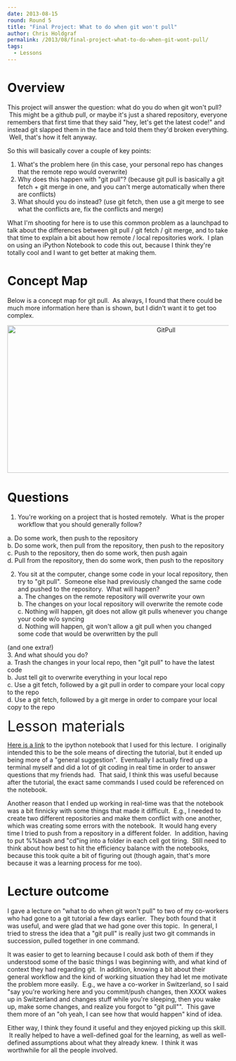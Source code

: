 ```yaml
---
date: 2013-08-15
round: Round 5
title: "Final Project: What to do when git won't pull"
author: Chris Holdgraf
permalink: /2013/08/final-project-what-to-do-when-git-wont-pull/
tags:
  - Lessons
---
```

# Overview

This project will answer the question: what do you do when git won't pull?  This might be a github pull, or maybe it's just a shared repository, everyone remembers that first time that they said "hey, let's get the latest code!" and instead git slapped them in the face and told them they'd broken everything.  Well, that's how it felt anyway.

So this will basically cover a couple of key points:

1.  What's the problem here (in this case, your personal repo has changes that the remote repo would overwrite)
2.  Why does this happen with "git pull"? (because git pull is basically a git fetch + git merge in one, and you can't merge automatically when there are conflicts)
3.  What should you do instead? (use git fetch, then use a git merge to see what the conflicts are, fix the conflicts and merge)

What I'm shooting for here is to use this common problem as a launchpad to talk about the differences between git pull / git fetch / git merge, and to take that time to explain a bit about how remote / local repositories work.  I plan on using an iPython Notebook to code this out, because I think they're totally cool and I want to get better at making them.

# Concept Map

Below is a concept map for git pull.  As always, I found that there could be much more information here than is shown, but I didn't want it to get too complex.

<p style="text-align: center;">
  <a href="http://files.software-carpentry.org/training-course/2013/08/GitPull.jpg"><img class="alignnone size-large wp-image-3983" alt="GitPull" src="http://teaching.software-carpentry.org/wp-content/uploads/2013/08/GitPull-1024x488.jpg" width="707" height="336" /></a>
</p>

<h1 style="text-align: left;">
  Questions
</h1>

1. You're working on a project that is hosted remotely.  What is the proper workflow that you should generally follow?

a. Do some work, then push to the repository  
b. Do some work, then pull from the repository, then push to the repository  
c. Push to the repository, then do some work, then push again  
d. Pull from the repository, then do some work, then push to the repository

2. You sit at the computer, change some code in your local repository, then try to "git pull".  Someone else had previously changed the same code and pushed to the repository.  What will happen?  
a. The changes on the remote repository will overwrite your own  
b. The changes on your local repository will overwrite the remote code  
c. Nothing will happen, git does not allow git pulls whenever you change your code w/o syncing  
d. Nothing will happen, git won't allow a git pull when you changed some code that would be overwritten by the pull

(and one extra!)  
3. And what should you do?  
a. Trash the changes in your local repo, then "git pull" to have the latest code  
b. Just tell git to overwrite everything in your local repo  
c. Use a git fetch, followed by a git pull in order to compare your local copy to the repo  
d. Use a git fetch, followed by a git merge in order to compare your local copy to the repo

<span style="font-size: 2.4em;">Lesson materials</span>

[Here is a link][1] to the ipython notebook that I used for this lecture.  I originally intended this to be the sole means of directing the tutorial, but it ended up being more of a "general suggestion".  Eventually I actually fired up a terminal myself and did a lot of git coding in real time in order to answer questions that my friends had.  That said, I think this was useful because after the tutorial, the exact same commands I used could be referenced on the notebook.

Another reason that I ended up working in real-time was that the notebook was a bit finnicky with some things that made it difficult.  E.g., I needed to create two different repositories and make them conflict with one another, which was creating some errors with the notebook.  It would hang every time I tried to push from a repository in a different folder.  In addition, having to put %%bash and "cd"ing into a folder in each cell got tiring.  Still need to think about how best to hit the efficiency balance with the notebooks, because this took quite a bit of figuring out (though again, that's more because it was a learning process for me too).

# Lecture outcome

I gave a lecture on "what to do when git won't pull" to two of my co-workers who had gone to a git tutorial a few days earlier.  They both found that it was useful, and were glad that we had gone over this topic.  In general, I tried to stress the idea that a "git pull" is really just two git commands in succession, pulled together in one command.

It was easier to get to learning because I could ask both of them if they understood some of the basic things I was beginning with, and what kind of context they had regarding git.  In addition, knowing a bit about their general workflow and the kind of working situation they had let me motivate the problem more easily.  E.g., we have a co-worker in Switzerland, so I said "say you're working here and you commit/push changes, then XXXX wakes up in Switzerland and changes stuff while you're sleeping, then you wake up, make some changes, and realize you forgot to "git pull"".  This gave them more of an "oh yeah, I can see how that would happen" kind of idea.

Either way, I think they found it useful and they enjoyed picking up this skill.  It really helped to have a well-defined goal for the learning, as well as well-defined assumptions about what they already knew.  I think it was worthwhile for all the people involved.

 [1]: http://nbviewer.ipython.org/6359961
